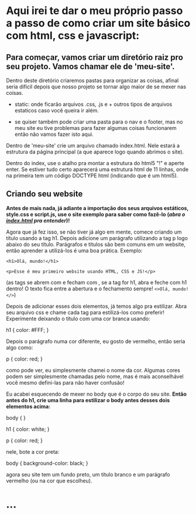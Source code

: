 # Aqui irei te dar o meu próprio passo a passo de como criar um site básico com html, css e javascript:

## Para começar, vamos criar um diretório raiz pro seu projeto. Vamos chamar ele de 'meu-site'.

Dentro deste diretório criaremos pastas para organizar as coisas, afinal seria difícil depois que nosso projeto se tornar algo maior de se mexer nas coisas.

- static: onde ficarão arquivos .css, .js e + outros tipos de arquivos estaticos caso você queira ir além.

- se quiser também pode criar uma pasta para o nav e o footer, mas no meu site eu tive problemas para fazer algumas coisas funcionarem então não vamos fazer isto aqui.

Dentro de 'meu-site' crie um arquivo chamado index.html. Nele estará a estrutura da página principal (a que aparece logo quando abrimos o site).

Dentro do index, use o atalho pra montar a estrutura do html5 "!" e aperte enter. Se estiver tudo certo aparecerá uma estrutura html de 11 linhas, onde na primeira tem um código DOCTYPE html (indicando que é um html5).

## Criando seu website

**Antes de mais nada, já adiante a importação dos seus arquivos estáticos, style.css e script.js, use o site exemplo para saber como fazê-lo 
(_abra o [index.html](https://iamshiuba.github.io/guide_html_css_js_py/Website/index.html) pra entender_)!**

Agora que já fez isso, se não tiver já algo em mente, comece criando um título usando a tag h1. Depois adicione um parágrafo utilizando a tag p logo 
abaixo do seu título. Parágrafos e títulos são bem comuns em um website, então aprender a utilizá-los é uma boa prática. Exemplo:

`<h1>Olá, mundo!</h1>`

`<p>Esse é meu primeiro website usando HTML, CSS e JS!</p>`

(as tags se abrem com <tag-escolhida> e fecham com </tag-escolhida>, se a tag for h1, abra e feche com h1 dentro! O texto fica entre a abertura e 
o fechamento sempre! `<>Olá, mundo!</>`)


Depois de adicionar esses dois elementos, já temos algo pra estilizar. Abra seu arquivo css e chame cada tag para estilizá-los como preferir! 
Experimente deixando o título com uma cor branca usando:

h1 {
    color: #FFF;
}

Depois o parágrafo numa cor diferente, eu gosto de vermelho, então seria algo como:

p {
    color: red;
}

como pode ver, eu simplesmente chamei o nome da cor. Algumas cores podem ser simplesmente chamadas pelo nome, mas é mais aconselhável você mesmo 
defini-las para não haver confusão!

Eu acabei esquecendo de mexer no body que é o corpo do seu site. **Então antes do h1, crie uma linha para estilizar o body antes desses dois elementos 
acima:**

body { }

h1 {
    color: white;
}

p {
    color: red;
}

nele, bote a cor preta:

body {
    background-color: black;
}

agora seu site tem um fundo preto, um título branco e um parágrafo vermelho (ou na cor que escolheu).
# **...**